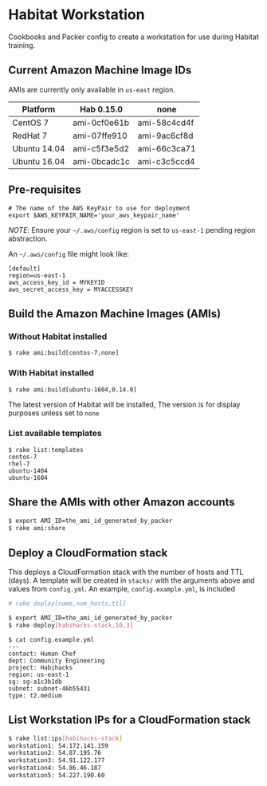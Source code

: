 # Habitat Workstation

Cookbooks and Packer config to create a workstation for use during Habitat training.

## Current Amazon Machine Image IDs

AMIs are currently only available in `us-east` region.

Platform     | Hab 0.15.0   | none
----         | ------       | ----
CentOS 7     | ami-0cf0e61b | ami-58c4cd4f
RedHat 7     | ami-07ffe910 | ami-9ac6cf8d
Ubuntu 14.04 | ami-c5f3e5d2 | ami-66c3ca71
Ubuntu 16.04 | ami-0bcadc1c | ami-c3c5ccd4

## Pre-requisites

```
# The name of the AWS KeyPair to use for deployment
export $AWS_KEYPAIR_NAME='your_aws_keypair_name'
```

*NOTE*: Ensure your `~/.aws/config` region is set to `us-east-1` pending region
abstraction.

An `~/.aws/config` file might look like:

```
[default]
region=us-east-1
aws_access_key_id = MYKEYID
aws_secret_access_key = MYACCESSKEY
```

## Build the Amazon Machine Images (AMIs)

### Without Habitat installed

`$ rake ami:build[centos-7,none]`

### With Habitat installed

`$ rake ami:build[ubuntu-1604,0.14.0]`

The latest version of Habitat will be installed, 
The version is for display purposes unless set to `none`

### List available templates

```
$ rake list:templates
centos-7
rhel-7
ubuntu-1404
ubuntu-1604
```

## Share the AMIs with other Amazon accounts

```bash
$ export AMI_ID=the_ami_id_generated_by_packer
$ rake ami:share
```

## Deploy a CloudFormation stack

This deploys a CloudFormation stack with the number of hosts and TTL (days). 
A template will be created in `stacks/` with the arguments above and values from `config.yml`.
An example, `config.example.yml`, is included

```bash
# rake deploy[name,num_hosts,ttl]

$ export AMI_ID=the_ami_id_generated_by_packer
$ rake deploy[habihacks-stack,10,3]
```

```
$ cat config.example.yml
---
contact: Human Chef
dept: Community Engineering
project: Habihacks
region: us-east-1
sg: sg-a1c3b1db
subnet: subnet-46b55431
type: t2.medium 
```

## List Workstation IPs for a CloudFormation stack

```bash
$ rake list:ips[habihacks-stack]
workstation1: 54.172.141.159
workstation2: 54.87.195.76
workstation3: 54.91.122.177
workstation4: 54.86.46.187
workstation5: 54.227.190.60
```
